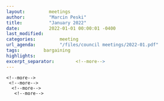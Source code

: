 ```yaml
---
layout:         meetings
author:         "Marcin Peski"
title:          "January 2022"
date:           2022-01-01 00:00:01 -0400
last_modified:        
categories:         meeting
url_agenda:         "/files/council meetings/2022-01.pdf"
tags:         bargaining
highlights:        
excerpt_separator:        <!--more-->
---
```


 <!--more-->
  <!--more-->
   <!--more-->
    <!--more-->
     <!--more-->
      <!--more-->
       <!--more-->
